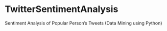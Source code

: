 # TwitterSentimentAnalysis
Sentiment Analysis of Popular Person’s Tweets (Data Mining using Python)

